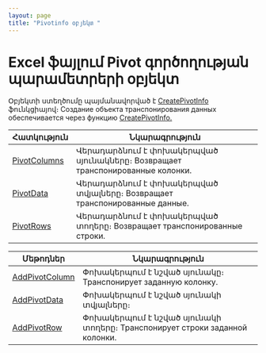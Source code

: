 ```yaml
---
layout: page
title: "Pivotinfo օբյեկտ "
---
```


# Excel ֆայլում Pivot գործողության պարամետրերի օբյեկտ 


Օբյեկտի ստեղծումը պայմանավորված է [CreatePivotInfo](Functions/InterfaceManagment/CreatePivotInfo.md) ֆունկցիայով։ 
Создание объекта транспонирования данных обеспечивается через функцию [CreatePivotInfo.](Functions/InterfaceManagment/CreatePivotInfo.html)</td>
    


| Հատկություն | Նկարագրություն |
|--|--|
| [PivotColumns](PivotInfo/PivotColumns.md) | Վերադարձնում է փոխակերպված սյունակները։ Возвращает транспонированные колонки. |
| [PivotData](PivotInfo/PivotData.md) | Վերադարձնում է փոխակերպված տվյալները։ Возвращает транспонированные данные. |
| [PivotRows](PivotInfo/PivotRows.md) | Վերադարձնում է փոխակերպված տողերը։ Возвращает транспонированные строки. |





| Մեթոդներ | Նկարագրություն |
|--|--|
| [AddPivotColumn](PivotInfo/AddPivotColumn.md) | Փոխակերպում է նշված սյունակը։ Транспонирует заданную колонку. |
| [AddPivotData](PivotInfo/AddPivotData.md) | Փոխակերպում է նշված սյունակի տվյալները։  |
| [AddPivotRow](PivotInfo/AddPivotRow.md) | Փոխակերպում է նշված սյունակի տողերը։ Транспонирует строки заданной колонки. |
